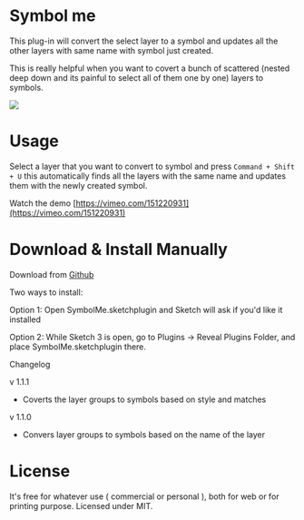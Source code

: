 # Symbol me

This plug-in will convert the select layer to a symbol and updates all the other
layers with same name with symbol just created.

This is really helpful when you want to covert a bunch of scattered (nested deep down and its painful to select all of them one by one) layers to symbols.

![](https://github.com/websiddu/sketch-symbol-me/blob/master/demo.gif?raw=true)


# Usage

Select a layer that you want to convert to symbol and press `Command + Shift + U` this automatically finds all the layers with the same name and updates them with the newly created symbol.

Watch the demo [https://vimeo.com/151220931](https://vimeo.com/151220931)

# Download & Install Manually

Download from [Github](https://github.com/websiddu/sketch-symbol-me/archive/master.zip)

Two ways to install:

Option 1:
  Open SymbolMe.sketchplugin and Sketch will ask if you'd like it installed

Option 2:
  While Sketch 3 is open, go to Plugins -> Reveal Plugins Folder, and place SymbolMe.sketchplugin there.

Changelog

v 1.1.1
- Coverts the layer groups to symbols based on style and matches

v 1.1.0
- Convers layer groups to symbols based on the name of the layer


# License
It's free for whatever use ( commercial or personal ), both for web or for printing purpose. Licensed under MIT.
